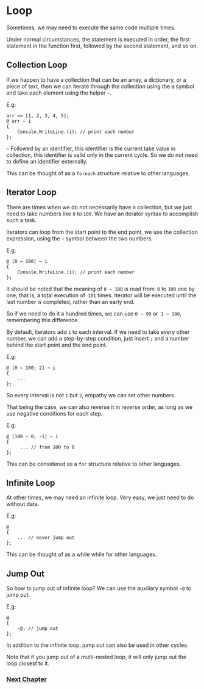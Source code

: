 # Loop
Sometimes, we may need to execute the same code multiple times.

Under normal circumstances, the statement is executed in order, the first statement in the function first, followed by the second statement, and so on.
## Collection Loop
If we happen to have a collection that can be an array, a dictionary, or a piece of text, then we can iterate through the collection using the `@` symbol and take each element using the helper `~`.

E.g:
```
arr => [1, 2, 3, 4, 5];
@ arr ~ i
{
    Console.WriteLine.(i); // print each number
};
```
`~` Followed by an identifier, this identifier is the current take value in collection, this identifier is valid only in the current cycle. So we do not need to define an identifier externally.

This can be thought of as a `foreach` structure relative to other languages.
## Iterator Loop
There are times when we do not necessarily have a collection, but we just need to take numbers like `0` to `100`. We have an iterator syntax to accomplish such a task.

Iterators can loop from the start point to the end point, we use the collection expression, using the `~` symbol between the two numbers.

E.g:
```
@ [0 ~ 100] ~ i
{
    Console.WriteLine.(i); // print each number
};
```
It should be noted that the meaning of `0 ~ 100` is read from` 0` to `100` one by one, that is, a total execution of` 101` times. Iterator will be executed until the last number is completed, rather than an early end.

So if we need to do it a hundred times, we can use `0 ~ 99` or` 1 ~ 100`, remembering this difference.

By default, iterators add `1` to each interval. If we need to take every other number, we can add a step-by-step condition, just insert `;` and a number behind the start point and the end point.

E.g:
```
@ [0 ~ 100; 2] ~ i
{
    ...
};
```
So every interval is not `1` but `2`, empathy we can set other numbers.

That being the case, we can also reverse it in reverse order, as long as we use negative conditions for each step.

E.g:
```
@ [100 ~ 0; -1] ~ i
{
     ... // from 100 to 0
};
```

This can be considered as a `for` structure relative to other languages.
## Infinite Loop
At other times, we may need an infinite loop. Very easy, we just need to do without data.

E.g:
```
@
{
    ... // never jump out
};
```
This can be thought of as a while while for other languages.
## Jump Out
So how to jump out of infinite loop? We can use the auxiliary symbol `~@` to jump out.

E.g:
```
@
{
    ~@; // jump out
};
```
In addition to the infinite loop, jump out can also be used in other cycles.

Note that if you jump out of a multi-nested loop, it will only jump out the loop closest to it.

### [Next Chapter](function-type.md)